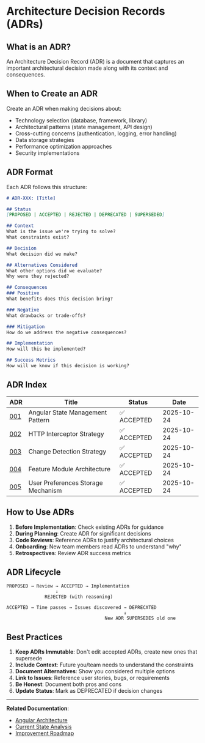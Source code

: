 # Architecture Decision Records (ADRs)

## What is an ADR?

An Architecture Decision Record (ADR) is a document that captures an important architectural decision made along with its context and consequences.

## When to Create an ADR

Create an ADR when making decisions about:
- Technology selection (database, framework, library)
- Architectural patterns (state management, API design)
- Cross-cutting concerns (authentication, logging, error handling)
- Data storage strategies
- Performance optimization approaches
- Security implementations

## ADR Format

Each ADR follows this structure:

```markdown
# ADR-XXX: [Title]

## Status
[PROPOSED | ACCEPTED | REJECTED | DEPRECATED | SUPERSEDED]

## Context
What is the issue we're trying to solve?
What constraints exist?

## Decision
What decision did we make?

## Alternatives Considered
What other options did we evaluate?
Why were they rejected?

## Consequences
### Positive
What benefits does this decision bring?

### Negative
What drawbacks or trade-offs?

### Mitigation
How do we address the negative consequences?

## Implementation
How will this be implemented?

## Success Metrics
How will we know if this decision is working?
```

## ADR Index

| ADR | Title | Status | Date |
|-----|-------|--------|------|
| [001](./adr-001-angular-state-management.md) | Angular State Management Pattern | ✅ ACCEPTED | 2025-10-24 |
| [002](./adr-002-http-interceptors.md) | HTTP Interceptor Strategy | ✅ ACCEPTED | 2025-10-24 |
| [003](./adr-003-change-detection-strategy.md) | Change Detection Strategy | ✅ ACCEPTED | 2025-10-24 |
| [004](./adr-004-project-structure.md) | Feature Module Architecture | ✅ ACCEPTED | 2025-10-24 |
| [005](./adr-005-user-preferences-storage.md) | User Preferences Storage Mechanism | ✅ ACCEPTED | 2025-10-24 |

## How to Use ADRs

1. **Before Implementation**: Check existing ADRs for guidance
2. **During Planning**: Create ADR for significant decisions
3. **Code Reviews**: Reference ADRs to justify architectural choices
4. **Onboarding**: New team members read ADRs to understand "why"
5. **Retrospectives**: Review ADR success metrics

## ADR Lifecycle

```
PROPOSED → Review → ACCEPTED → Implementation
                  ↓
              REJECTED (with reasoning)

ACCEPTED → Time passes → Issues discovered → DEPRECATED
                                           ↓
                                    New ADR SUPERSEDES old one
```

## Best Practices

1. **Keep ADRs Immutable**: Don't edit accepted ADRs, create new ones that supersede
2. **Include Context**: Future you/team needs to understand the constraints
3. **Document Alternatives**: Show you considered multiple options
4. **Link to Issues**: Reference user stories, bugs, or requirements
5. **Be Honest**: Document both pros and cons
6. **Update Status**: Mark as DEPRECATED if decision changes

---

**Related Documentation**:
- [Angular Architecture](../angular-architecture.md)
- [Current State Analysis](../current-state-analysis.md)
- [Improvement Roadmap](../improvement-roadmap.md)
